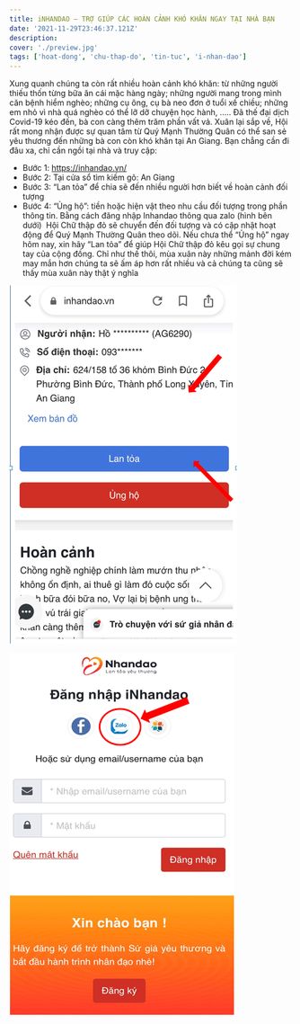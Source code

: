 ```yaml
---
title: iNHANDAO – TRỢ GIÚP CÁC HOÀN CẢNH KHÓ KHĂN NGAY TẠI NHÀ BẠN
date: '2021-11-29T23:46:37.121Z'
description: 
cover: './preview.jpg'
tags: ['hoat-dong', 'chu-thap-do', 'tin-tuc', 'i-nhan-dao']
---
```


  Xung quanh chúng ta còn rất nhiều hoàn cảnh khó khăn: từ những người thiếu thốn từng bữa ăn cái mặc hàng ngày; những người mang trong mình căn bệnh hiểm nghèo; những cụ ông, cụ bà neo đơn ở tuổi xế chiều; những em nhỏ vì nhà quá nghèo có thể lỡ dỡ chuyện học hành, ….. Đã thế đại dịch Covid-19 kéo đến, bà con càng thêm trăm phần vất vả.
  Xuân lại sắp về, Hội rất mong nhận được sự quan tâm từ Quý Mạnh Thường Quân có thể san sẻ yêu thương đến những bà con còn khó khăn tại An Giang.
  Bạn chẳng cần đi đâu xa, chỉ cần ngồi tại nhà và truy cập:
- Bước 1: https://inhandao.vn/
- Bước 2: Tại cửa sổ tìm kiếm gõ: An Giang
- Bước 3: “Lan tỏa” để chia sẽ đến nhiều người hơn biết về hoàn cảnh đối tượng
- Bước 4: “Ủng hộ”: tiền hoặc hiện vật theo nhu cầu đối tượng trong phần thông tin. Bằng cách đăng nhập Inhandao thông qua zalo (hình bên dưới)
️  Hội Chữ thập đỏ sẽ chuyển đến đối tượng và có cập nhật hoạt động để Quý Mạnh Thường Quân theo dõi.
  Nếu chưa thể “Ủng hộ” ngay hôm nay, xin hãy “Lan tỏa” để giúp Hội Chữ thập đỏ kêu gọi sự chung tay của cộng đồng.
  Chỉ như thế thôi, mùa xuân này những mảnh đời kém may mắn hơn chúng ta sẽ ấm áp hơn rất nhiều và cả chúng ta cũng sẽ thấy mùa xuân này thật ý nghĩa

![i_nhân đạo](1.png "i nhân đạo ")

![i_nhân đạo](2.png "i nhân đạo")
